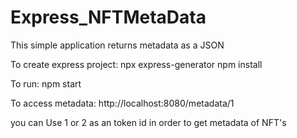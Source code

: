 # Express_NFTMetaData
This simple application returns metadata as a JSON

To create express project:
npx express-generator
npm install

To run:
npm start

To access metadata:
http://localhost:8080/metadata/1

you can Use 1 or 2 as an token id in order to get metadata of NFT's